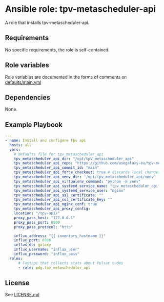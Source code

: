 # Ansible role: tpv-metascheduler-api

A role that installs tpv-metascheduler-api.

## Requirements

No specific requirements, the role is self-contained.

## Role variables

Role variables are documented in the forms of comments on [defaults/main.yml](defaults/main.yml)

## Dependencies

None.

## Example Playbook

```yaml
---
- name: Install and configure tpv api
  hosts: all
  vars:
    # defaults file for tpv_metascheduler_api
    tpv_metascheduler_api_dir: "/opt/tpv_metascheduler_api"
    tpv_metascheduler_api_repo: "https://github.com/usegalaxy-eu/tpv-metascheduler-api.git"
    tpv_metascheduler_api_commit_id: "main"
    tpv_metascheduler_api_force_checkout: true # discards local changes if any
    tpv_metascheduler_api_venv_dir: "/opt/tpv_metascheduler_api/venv"
    tpv_metascheduler_api_virtualenv_command: "python -m venv"
    tpv_metascheduler_api_systemd_service_name: "tpv_metascheduler_api"
    tpv_metascheduler_api_systemd_service_user: "nginx"
    tpv_metascheduler_api_ssl_certificate: ""
    tpv_metascheduler_api_ssl_certificate_key: ""
    tpv_metascheduler_api_nginx_conf: true
    tpv_metascheduler_api_proxy_config:
    location: "/tpv-api/"
    proxy_pass_host: "127.0.0.1"
    proxy_pass_port: 8000
    proxy_pass_protocol: "http"

    influx_address: "{{ inventory_hostname }}"
    influx_port: 8086
    influx_db: galaxy
    influx_username: "influx_user"
    influx_password: "influx_pass"
  roles:
      # Fastapi that collects stats about Pulsar nodes
      - role: pdg.tpv_metascheduler_api
```

## License

See [LICENSE.md](LICENSE.md)

